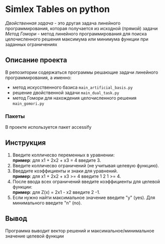# Simlex Tables on python
*Двойственная задача* -  это другая задача линейного программирования, которая получается из исходной (прямой) задачи  
*Метод Гомори* - метод линейного программирования для поиска целочисленного решения максимума или минимума функции при заданных ограничениях

## Описание проекта
В репозитории содержаться программы решающие задачи линейного программирования, а именно:
* метод искусственного базиса ```main_artificial_basis.py```
* решение двойственной задачи ```main_dual_task.py```
* метод Гомори для нахождения целочисленного решения ```main_gomori.py```

### Пакеты

В проекте используется пакет accessify

## Инструкция

1) Введите колличесво переменных в уравнении:  
    **пример**: для x1 + 2x2 + x3 = 4 введите 3.  
2) Введите колличесво ограничений (не учитывая целевую функцию).
3) Введдите коэффициенты и знаки для уравнений.  
    **пример**: для x1 + 2x2 + x3 >= 4 введите 1 2 1 >= 4. 
4) После ввода всех ограничений введите коэффициенты для целевой функции:  
    **пример**: для Z(x) = 2x1 - x2 введите 2 -1.
5) Если нужно найти максимальное значение введите "y" (yes). Для минимального введите "n" (no).

## Вывод

Программа выводит вектор решений и максимальное/минимальное значение целевой функции
